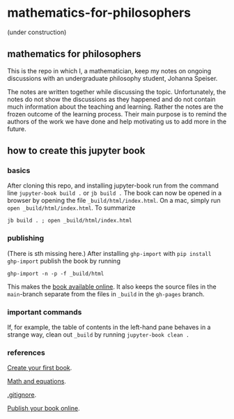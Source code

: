 # mathematics-for-philosophers

(under construction)

## mathematics for philosophers

This is the repo in which I, a mathematician, keep my notes on ongoing discussions with an undergraduate philosophy student, Johanna Speiser.

The notes are written together while discussing the topic. Unfortunately, the notes do not show the discussions as they happened and do not contain much information about the teaching and learning. Rather the notes are the frozen outcome of the learning process. Their main purpose is to remind the authors of the work we have done and help motivating us to add more in the future.

## how to create this jupyter book

### basics

After cloning this repo, and installing jupyter-book run from the command line `jupyter-book build .` or `jb build .` The book can now be opened in a browser by opening the file `_build/html/index.html`. On a mac, simply run `open _build/html/index.html`. To summarize

```
jb build . ; open _build/html/index.html
```

### publishing

(There is sth missing here.) After installing `ghp-import` with
`pip install ghp-import` publish the book by running 

```
ghp-import -n -p -f _build/html
```

This makes the [book available online](https://alexhkurz.github.io/mathematics-for-philosophers). It also keeps the source files in the `main`-branch separate from the files in `_build` in the `gh-pages` branch.

### important commands

If, for example, the table of contents in the left-hand pane behaves in a strange way, clean out `_build` by running `jupyter-book clean .`

### references

[Create your first book](https://jupyterbook.org/en/stable/start/your-first-book.html).

[Math and equations](https://jupyterbook.org/en/stable/content/math.html#math-and-equations).

[.gitignore](https://raw.githubusercontent.com/executablebooks/jupyter-book/master/.gitignore).

[Publish your book online](https://jupyterbook.org/en/stable/start/publish.html).

